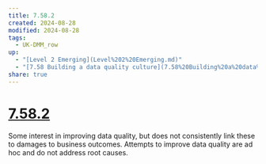 ```yaml
---
title: 7.58.2
created: 2024-08-28
modified: 2024-08-28
tags:
  - UK-DMM_row
up:
  - "[Level 2 Emerging](Level%202%20Emerging.md)"
  - "[7.58 Building a data quality culture](7.58%20Building%20a%20data%20quality%20culture.md)"
share: true
---
```

# [7.58.2](7.58.2.md)

Some interest in improving data quality, but does not consistently link these to damages to business outcomes. Attempts to improve data quality are ad hoc and do not address root causes.
